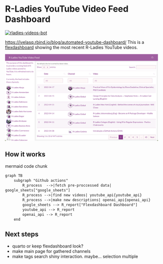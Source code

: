 # R-Ladies YouTube Video Feed Dashboard

<!-- badges: start -->
[![rladies-videos-bot](https://github.com/ivelasq/rladies-video-feed/actions/workflows/rladies-videos-bot.yaml/badge.svg)](https://github.com/ivelasq/rladies-video-feed/actions/workflows/rladies-videos-bot.yaml)
<!-- badges: end -->
https://ivelasq.rbind.io/blog/automated-youtube-dashboard/
This is a [flexdashboard](https://pkgs.rstudio.com/flexdashboard/) showing the most recent R-Ladies YouTube videos.

![Screenshot of the dashboard showing the latest YouTube videos from R-Ladies YouTube channels](image.png)

## How it works

mermaid code chunk

```mermaid
graph TB
    subgraph "Github actions"
        R_process  -->|fetch pre-proccessed data| google_sheets["google_sheets"]
        R_process -->|find new videos| youtube_api{youtube_api}
        R_process -->|make new descriptions| openai_api{openai_api}
        google_sheets --> R_report["Flexdashboard Dashboard"]
        youtube_api --> R_report
        openai_api --> R_report
    end
```

## Next steps

 - quarto or keep flexdashboard look?
 - make main page for gathered channels
 - make tags search shiny interaction. maybe... selection multiple